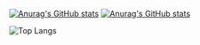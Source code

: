 [![Anurag's GitHub stats](https://github-readme-stats.vercel.app/api?username=TimSousa1&theme=radical#gh-dark-mode-only)](https://github.com/anuraghazra/github-readme-stats#gh-dark-mode-only)
[![Anurag's GitHub stats](https://github-readme-stats.vercel.app/api?username=TimSousa1&theme=rose#gh-light-mode-only)](https://github.com/anuraghazra/github-readme-stats#gh-light-mode-only)

![Top Langs](https://github-readme-stats.vercel.app/api/top-langs/?username=TimSousa1&layout=compact&theme=radical)
